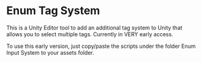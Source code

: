 # Enum Tag System
This is a Unity Editor tool to add an additional tag system to Unity that allows you to select multiple tags. Currently in VERY early access.

To use this early version, just copy/paste the scripts under the folder Enum Input System to your assets folder.
